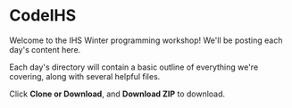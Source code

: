 # CodeIHS

Welcome to the IHS Winter programming workshop! We'll be posting each day's content here.

Each day's directory will contain a basic outline of everything we're covering, along with several helpful files.

Click **Clone or Download**, and **Download ZIP** to download.